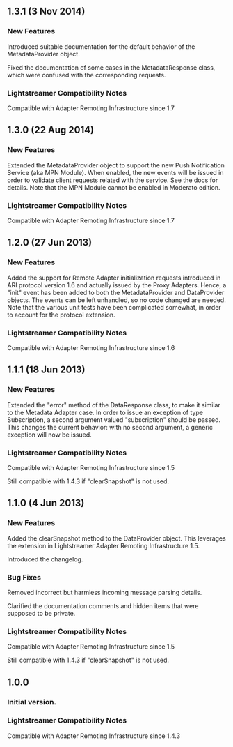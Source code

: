 ## 1.3.1 (3 Nov 2014) ##

### New Features ###

Introduced suitable documentation for the default behavior of the
MetadataProvider object.

Fixed the documentation of some cases in the MetadataResponse class, which were
confused with the corresponding requests.

### Lightstreamer Compatibility Notes ###

Compatible with Adapter Remoting Infrastructure since 1.7



## 1.3.0 (22 Aug 2014) ##

### New Features ###

Extended the MetadataProvider object to support the new Push Notification Service
(aka MPN Module). When enabled, the new events will be issued in order to validate
client requests related with the service. See the docs for details.
Note that the MPN Module cannot be enabled in Moderato edition.

### Lightstreamer Compatibility Notes ###

Compatible with Adapter Remoting Infrastructure since 1.7



## 1.2.0 (27 Jun 2013) ##

### New Features ###

Added the support for Remote Adapter initialization requests introduced in
ARI protocol version 1.6 and actually issued by the Proxy Adapters.
Hence, a "init" event has been added to both the MetadataProvider and
DataProvider objects. The events can be left unhandled, so no code changed
are needed.
Note that the various unit tests have been complicated somewhat, in order
to account for the protocol extension.

### Lightstreamer Compatibility Notes ###

Compatible with Adapter Remoting Infrastructure since 1.6



## 1.1.1 (18 Jun 2013) ##

### New Features ###

Extended the "error" method of the DataResponse class, to make it similar to the Metadata Adapter case.
In order to issue an exception of type Subscription, a second argument valued "subscription" should be passed.
This changes the current behavior: with no second argument, a generic exception will now be issued.

### Lightstreamer Compatibility Notes ###

Compatible with Adapter Remoting Infrastructure since 1.5

Still compatible with 1.4.3 if "clearSnapshot" is not used.



## 1.1.0 (4 Jun 2013) ##

### New Features ###

Added the clearSnapshot method to the DataProvider object.
This leverages the extension in Lightstreamer Adapter Remoting Infrastructure 1.5.

Introduced the changelog.

### Bug Fixes ###

Removed incorrect but harmless incoming message parsing details.

Clarified the documentation comments and hidden items that were supposed to be private.

### Lightstreamer Compatibility Notes ###

Compatible with Adapter Remoting Infrastructure since 1.5

Still compatible with 1.4.3 if "clearSnapshot" is not used.



## 1.0.0 ##

### Initial version. ###

### Lightstreamer Compatibility Notes ###

Compatible with Adapter Remoting Infrastructure since 1.4.3
